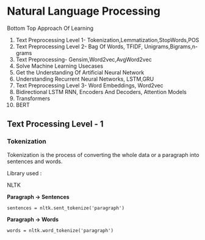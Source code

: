 # Natural Language Processing 
  Bottom Top Approach Of Learning
  1. Text Preprocessing Level 1- Tokenization,Lemmatization,StopWords,POS
  2. Text Preprocessing Level 2- Bag Of  Words, TFIDF, Unigrams,Bigrams,n-grams
  3. Text Preprocessing- Gensim,Word2vec,AvgWord2vec
  4. Solve Machine Learning Usecases
  5. Get the Understanding Of Artificial Neural Network
  6. Understanding Recurrent Neural Networks, LSTM,GRU
  7. Text Preprocessing Level 3- Word Embeddings, Word2vec
  8. Bidirectional LSTM RNN, Encoders And Decoders, Attention Models
  9. Transformers 
  10. BERT 
  
 ## Text Processing Level - 1 
 
 ### Tokenization
  Tokenization is the process of converting the whole data or a paragraph into sentences and words.
  
   Library used :
   
   NLTK 
   
   **Paragraph -> Sentences**
   
    sentences = nltk.sent_tokenize('paragraph')
    
   **Paragraph -> Words**
   
    words = nltk.word_tokenize('paragraph')
  
  
  
